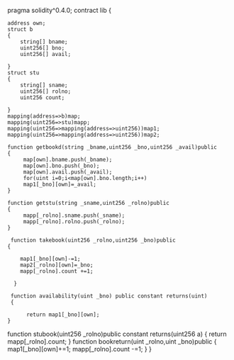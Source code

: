 pragma solidity^0.4.0;
contract lib
{ 
   
    address own;
    struct b
    {
        string[] bname;
        uint256[] bno;
        uint256[] avail;
        
    }
    struct stu
    {
        string[] sname;
        uint256[] rolno;
        uint256 count;
        
    }
    mapping(address=>b)map;
    mapping(uint256=>stu)mapp;
    mapping(uint256=>mapping(address=>uint256))map1;
    mapping(uint256=>mapping(address=>uint256))map2;
   
    function getbookd(string _bname,uint256 _bno,uint256 _avail)public
    {
         map[own].bname.push(_bname);
         map[own].bno.push(_bno);
         map[own].avail.push(_avail);
         for(uint i=0;i<map[own].bno.length;i++)
         map1[_bno][own]=_avail;
    }
    
    function getstu(string _sname,uint256 _rolno)public
    {
         mapp[_rolno].sname.push(_sname);
         mapp[_rolno].rolno.push(_rolno);
    }
    
     function takebook(uint256 _rolno,uint256 _bno)public  
    {
       
        map1[_bno][own]-=1;
        map2[_rolno][own]=_bno;
        mapp[_rolno].count +=1;
    
      }
     
     function availability(uint _bno) public constant returns(uint)
     {
     
          return map1[_bno][own];
    }
   function stubook(uint256 _rolno)public constant returns(uint256 a)
   {
      return mapp[_rolno].count;
   }
    function bookreturn(uint _rolno,uint _bno)public
    {
        map1[_bno][own]+=1;
        mapp[_rolno].count -=1;
        }
}
